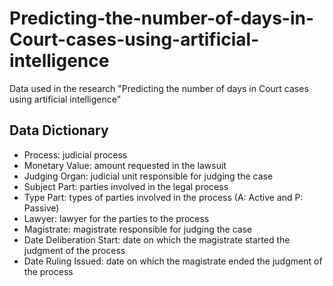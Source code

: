 # Predicting-the-number-of-days-in-Court-cases-using-artificial-intelligence
Data used in the research "Predicting the number of days in Court cases using artificial intelligence"

## Data Dictionary
- Process: judicial process
- Monetary Value:	amount requested in the lawsuit
- Judging Organ: judicial unit responsible for judging the case
- Subject	Part:	parties involved in the legal process
- Type Part: types of parties involved in the process (A: Active and P: Passive)
- Lawyer:	lawyer for the parties to the process
- Magistrate:	magistrate responsible for judging the case
- Date Deliberation Start:	date on which the magistrate started the judgment of the process
- Date Ruling Issued: date on which the magistrate ended the judgment of the process
